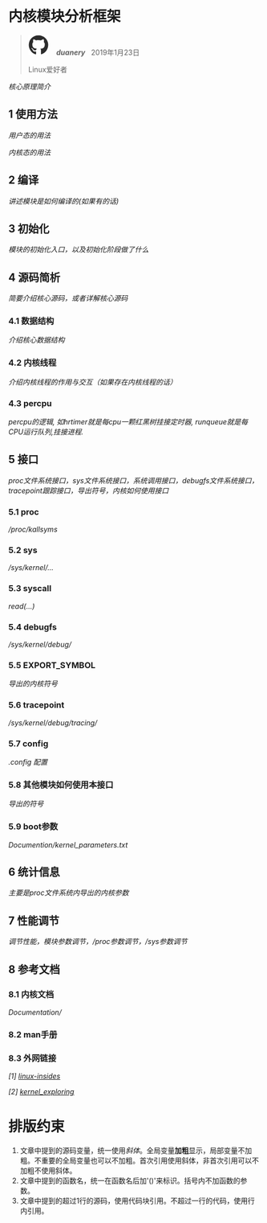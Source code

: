 # 内核模块分析框架

> [![40](https://github.com/duanery/picture/blob/master/github/github_black_40px.png)](https://duanery.github.io)
> &nbsp;&nbsp;
> ***duanery*** &nbsp;
> 2019年1月23日
> 
> Linux爱好者

*核心原理简介*

## 1 使用方法

*用户态的用法*

*内核态的用法*

## 2 编译
*讲述模块是如何编译的(如果有的话)*

## 3 初始化
*模块的初始化入口，以及初始化阶段做了什么*

## 4 源码简析
*简要介绍核心源码，或者详解核心源码*

### 4.1 数据结构

*介绍核心数据结构*

### 4.2 内核线程

*介绍内核线程的作用与交互（如果存在内核线程的话）*

### 4.3 percpu
*percpu的逻辑, 如hrtimer就是每cpu一颗红黑树挂接定时器, runqueue就是每CPU运行队列,挂接进程.*

## 5 接口
*proc文件系统接口，sys文件系统接口，系统调用接口，debugfs文件系统接口，
tracepoint跟踪接口，导出符号，内核如何使用接口*

### 5.1 proc
*/proc/kallsyms*

### 5.2 sys
*/sys/kernel/...*

### 5.3 syscall
*read(...)*

### 5.4 debugfs
*/sys/kernel/debug/*

### 5.5 EXPORT_SYMBOL
*导出的内核符号*

### 5.6 tracepoint
*/sys/kernel/debug/tracing/*

### 5.7 config
*.config 配置*

### 5.8 其他模块如何使用本接口
*导出的符号*

### 5.9 boot参数
*Documention/kernel_parameters.txt*

## 6 统计信息
*主要是proc文件系统内导出的内核参数*

## 7 性能调节
*调节性能，模块参数调节，/proc参数调节，/sys参数调节*

## 8 参考文档

### 8.1 内核文档
*Documentation/*

### 8.2 man手册

### 8.3 外网链接
*\[1\] [linux-insides][1]*

*\[2\] [kernel_exploring][2]*

[1]: https://0xax.gitbooks.io/linux-insides/ "linux-insides"
[2]: https://richardweiyang.gitbooks.io/kernel-exploring/	"kernel_exploring"

# 排版约束

1. 文章中提到的源码变量，统一使用*斜体*。全局变量**加粗**显示，局部变量不加粗。不重要的全局变量也可以不加粗。首次引用使用斜体，非首次引用可以不加粗不使用斜体。
2. 文章中提到的函数名，统一在函数名后加'()'来标识。括号内不加函数的参数。
3. 文章中提到的超过1行的源码，使用代码块引用。不超过一行的代码，使用行内引用。
